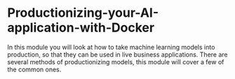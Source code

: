 # Productionizing-your-AI-application-with-Docker
In this module you will look at how to take machine learning models into production, so that they can be used in live business applications. There are several methods of productionizing models, this module will cover a few of the common ones.
